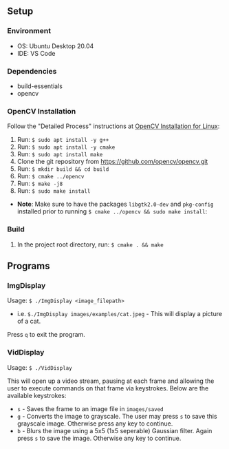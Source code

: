 ## Setup

### Environment

- OS: Ubuntu Desktop 20.04
- IDE: VS Code

### Dependencies

- build-essentials
- opencv

### OpenCV Installation

Follow the "Detailed Process" instructions at [OpenCV Installation for Linux](https://docs.opencv.org/4.5.1/d7/d9f/tutorial_linux_install.html):
1. Run: `$ sudo apt install -y g++`
2. Run: `$ sudo apt install -y cmake`
3. Run: `$ sudo apt install make`
4. Clone the git repository from https://github.com/opencv/opencv.git
5. Run: `$ mkdir build && cd build`
6. Run: `$ cmake ../opencv`
7. Run: `$ make -j8`
8. Run: `$ sudo make install`
- **Note**: Make sure to have the packages `libgtk2.0-dev` and `pkg-config` installed prior to running `$ cmake ../opencv && sudo make install`:

### Build

1. In the project root directory, run: `$ cmake . && make`

## Programs

### ImgDisplay

Usage: `$ ./ImgDisplay <image_filepath>`
- i.e. `$./ImgDisplay images/examples/cat.jpeg` - This will display a picture of a cat.

Press `q` to exit the program.

### VidDisplay

Usage: `$ ./VidDisplay`

This will open up a video stream, pausing at each frame and allowing the user to execute commands on that frame via keystrokes. Below are the available keystrokes:
- `s` - Saves the frame to an image file in `images/saved`
- `g` - Converts the image to grayscale. The user may press `s` to save this grayscale image. Otherwise press any key to continue.
- `b` - Blurs the image using a 5x5 (1x5 seperable) Gaussian filter. Again press `s` to save the image. Otherwise any key to continue.
